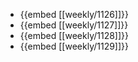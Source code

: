 - {{embed [[weekly/1126]]}}
- {{embed [[weekly/1127]]}}
- {{embed [[weekly/1128]]}}
- {{embed [[weekly/1129]]}}